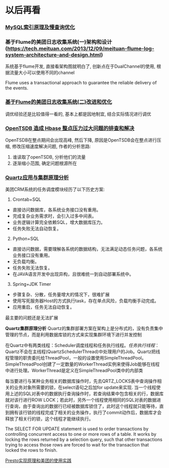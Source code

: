 # 以后再看
### [MySQL索引原理及慢查询优化](https://tech.meituan.com/2014/06/30/mysql-index.html)


### 基于Flume的美团日志收集系统(一)架构和设计(https://tech.meituan.com/2013/12/09/meituan-flume-log-system-architecture-and-design.html)

系统基于flume开发, 直接看架构图就明白了, 创新点在于DualChannel的使用, 根据流量大小可以使用不同的channel

Flume uses a transactional approach to guarantee the reliable delivery of the events. 

### [基于Flume的美团日志收集系统(二)改进和优化](https://tech.meituan.com/2013/12/09/meituan-flume-log-system-optimization.html)
调优经验还是比较值得一看的, 基本上都是因地制宜, 结合实际情况进行调优

### [OpenTSDB 造成 Hbase 整点压力过大问题的排查和解决](https://tech.meituan.com/2014/09/16/opentsdb-hbase-compaction-problem.html)
OpenTSDB在整点期间会出现高峰, 然后下降, 原因是OpenTSDB会在整点进行压缩, 修改压缩速度解决问题, 作者的分析思路:
1. 谁读取了openTSDB, 分析他们的流量
2. 逐渐缩小范围, 确定问题根源所在

### [Quartz应用与集群原理分析](https://tech.meituan.com/2014/08/31/mt-crm-quartz.html)
美团CRM系统的任务调度模块经历了以下历史方案:
1. Crontab+SQL
* 直接访问数据库，各系统业务接口没有重用。
* 完成复杂业务需求时，会引入过多中间表。
* 业务逻辑计算完全依赖SQL，增大数据库压力。
* 任务失败无法自动恢复。
2. Python+SQL
* 直接访问数据，需要理解各系统的数据结构，无法满足动态任务问题，各系统业务接口没有重用。
* 无负载均衡。
* 任务失败无法恢复。
* 在JAVA语言开发中出现异构，且很难统一到自动部署系统中。
3. Spring+JDK Timer
* 步骤复杂、分散，任务量增大的情况下，很难扩展
* 使用写死服务器Host的方式执行task，存在单点风险，负载均衡手动完成。
* 应用重启，任务无法自动恢复。

最主要的问题还是无法扩展

**Quartz集群原理分析**
Quartz的集群部署方案在架构上是分布式的，没有负责集中管理的节点，而是利用数据库锁的方式来实现集群环境下进行并发控制

在Quartz中有两类线程：Scheduler调度线程和任务执行线程。*任务执行线程*：Quartz不会在主线程(QuartzSchedulerThread)中处理用户的Job。Quartz把线程管理的职责委托给ThreadPool，一般的设置使用SimpleThreadPool。SimpleThreadPool创建了一定数量的WorkerThread实例来使得Job能够在线程中进行处理。WorkerThread是定义在SimpleThreadPool类中的内部类

每当要进行与某种业务相关的数据库操作时，先去QRTZ_LOCKS表中查询操作相关的业务对象所需要的锁，在select语句之后加for update来实现. 当一个线程使用上述的SQL对表中的数据执行查询操作时，若查询结果中包含相关的行，数据库就对该行进行ROW LOCK；若此时，另外一个线程使用相同的SQL对表的数据进行查询，由于查询出的数据行已经被数据库锁住了，此时这个线程就只能等待，直到拥有该行锁的线程完成了相关的业务操作，执行了commit动作后，数据库才会释放了相关行的锁，这个线程才能继续执行。

The SELECT FOR UPDATE statement is used to order transactions by controlling concurrent access to one or more rows of a table. It works by locking the rows returned by a selection query, such that other transactions trying to access those rows are forced to wait for the transaction that locked the rows to finish.

[Presto实现原理和美团的使用实践](https://tech.meituan.com/2014/06/16/presto.html)
